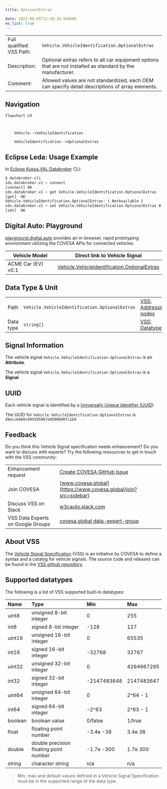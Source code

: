 ```yaml
---
title: OptionalExtras

date: 2023-06-05T12:38:34.939600
no_list: true
---
```



| | |
|---|---|
| Full qualified VSS Path: | `Vehicle.VehicleIdentification.OptionalExtras` |
| Description: | Optional extras refers to all car equipment options that are not installed as standard by the manufacturer. |
| Comment: | Allowed values are not standardized, each OEM can specify detail descriptions of array elements. |

## Navigation

```mermaid
flowchart LR



    Vehicle-->VehicleIdentification

    VehicleIdentification-->OptionalExtras

```

## Eclipse Leda: Usage Example

In [Eclipse Kuksa.VAL Databroker](https://github.com/eclipse/kuksa.val/tree/master/kuksa_databroker) CLI:



```bash
$ databroker-cli
sdv.databroker.v1 > connect
[connect] OK
sdv.databroker.v1 > get Vehicle.VehicleIdentification.OptionalExtras
[get]  OK
Vehicle.VehicleIdentification.OptionalExtras: ( NotAvailable )
sdv.databroker.v1 > set Vehicle.VehicleIdentification.OptionalExtras 0
[set]  OK
```

## Digital Auto: Playground

[playground.digital.auto](http://digital.auto) provides an in-browser, rapid prototyping environment utilizing the COVESA APIs for connected vehicles. 

| Vehicle Model | Direct link to Vehicle Signal |
|---|---|
| ACME Car (EV) v0.1 | [Vehicle.VehicleIdentification.OptionalExtras](https://digitalauto.netlify.app/model/STLWzk1WyqVVLbfymb4f/cvi/list/Vehicle.VehicleIdentification.OptionalExtras/) |

## Data Type & Unit

| | | |
|---|---|---|
| Path | `Vehicle.VehicleIdentification.OptionalExtras` | [VSS: Addressing nodes](https://covesa.github.io/vehicle_signal_specification/rule_set/basics/) |
| Data type | `string[]` | [VSS: Datatypes](https://covesa.github.io/vehicle_signal_specification/rule_set/data_entry/data_types/) |














## Signal Information



The vehicle signal `Vehicle.VehicleIdentification.OptionalExtras` is an **Attribute**.



The vehicle signal `Vehicle.VehicleIdentification.OptionalExtras` is a **Signal**.



## UUID

Each vehicle signal is identified by a [Universally Unique Identifier (UUID](https://en.wikipedia.org/wiki/Universally_unique_identifier))

The UUID for `Vehicle.VehicleIdentification.OptionalExtras` is `d9ecc64b0c995595967e05009d6fc1b9`


## Feedback

Do you think this Vehicle Signal specification needs enhancement? Do you want to discuss with experts? Try the following ressources to get in touch with the VSS community:

| | |
|---|---|
| Enhancement request | [Create COVESA GitHub Issue](https://github.com/COVESA/vehicle_signal_specification/issues/new?body=Please+describe+your+feedback&title=Signal+feedback+Vehicle.VehicleIdentification.OptionalExtras) |
| Join COVESA | [www.covesa.global](https://www.covesa.global/join?src=sidebar) |
| Discuss VSS on Slack | [w3cauto.slack.com](http://w3cauto.slack.com/) |
| VSS Data Experts on Google Groups | [covesa.global data-expert-group](https://groups.google.com/a/covesa.global/g/data-expert-group) |

## About VSS

The [Vehicle Signal Specification](https://covesa.github.io/vehicle_signal_specification/) (VSS)
is an initiative by COVESA to define a syntax and a catalog for vehicle signals.
The source code and releases can be found in the [VSS github repository](https://github.com/COVESA/vehicle_signal_specification).

## Supported datatypes

The following is a list of VSS supported built-in datatypes:

Name       | Type                       | Min  | Max
:----------|:---------------------------|:-----|:---
uint8      | unsigned 8-bit integer     | 0    | 255
int8       | signed 8-bit integer       | -128 | 127
uint16     | unsigned 16-bit integer    |  0   | 65535
int16      | signed 16-bit integer      | -32768 | 32767
uint32     | unsigned 32-bit integer    | 0 | 4294967295
int32      | signed 32-bit integer      | -2147483648 | 2147483647
uint64     | unsigned 64-bit integer    | 0    | 2^64 - 1
int64      | signed 64-bit integer      | -2^63 | 2^63 - 1
boolean    | boolean value              | 0/false | 1/true
float      | floating point number      | -3.4e -38 | 3.4e 38
double     | double precision floating point number | -1.7e -300 | 1.7e 300
string     | character string           | n/a  | n/a

> Min, max and default values defined in a Vehicle Signal Specification must be in the supported range of the data type.

